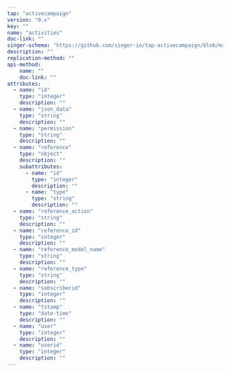 ```yaml
---
tap: "activecampaign"
version: "0.x"
key: ""
name: "activities"
doc-link: ""
singer-schema: "https://github.com/singer-io/tap-activecampaign/blob/master/tap_activecampaign/schemas/activities.json"
description: ""
replication-method: ""
api-method:
    name: ""
    doc-link: ""
attributes:
  - name: "id"
    type: "integer"
    description: ""
  - name: "json_data"
    type: "string"
    description: ""
  - name: "permission"
    type: "string"
    description: ""
  - name: "reference"
    type: "object"
    description: ""
    subattributes:
      - name: "id"
        type: "integer"
        description: ""
      - name: "type"
        type: "string"
        description: ""
  - name: "reference_action"
    type: "string"
    description: ""
  - name: "reference_id"
    type: "integer"
    description: ""
  - name: "reference_model_name"
    type: "string"
    description: ""
  - name: "reference_type"
    type: "string"
    description: ""
  - name: "subscriberid"
    type: "integer"
    description: ""
  - name: "tstamp"
    type: "date-time"
    description: ""
  - name: "user"
    type: "integer"
    description: ""
  - name: "userid"
    type: "integer"
    description: ""
---
```

